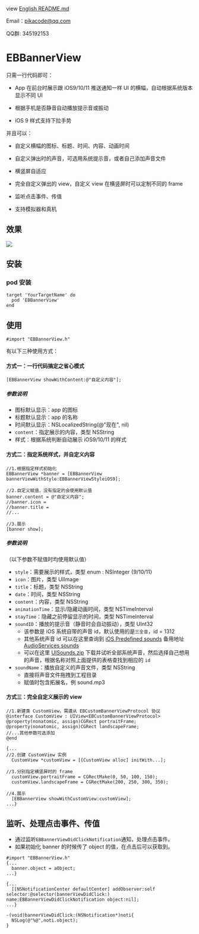 view [English README.md](/README.md)

Email：pikacode@qq.com

QQ群: 345192153
# EBBannerView

只需一行代码即可：

- App 在前台时展示跟 iOS9/10/11 推送通知一样 UI 的横幅，自动根据系统版本显示不同 UI


- 根据手机是否静音自动播放提示音或振动
- iOS 9 样式支持下拉手势

并且可以：

- 自定义横幅的图标、标题、时间、内容、动画时间
- 自定义弹出时的声音，可选用系统提示音，或者自己添加声音文件
- 横竖屏自适应


- 完全自定义弹出的 view，自定义 view 在横竖屏时可以定制不同的 frame
- 监听点击事件、传值
- 支持模拟器和真机



## 效果

  ![](https://github.com/pikacode/EBBannerView/screenshot/screenshot01.gif)



## 安装
### pod 安装

	target 'YourTargetName' do
	  pod 'EBBannerView'
	end




## 使用
```objc
#import "EBBannerView.h"
```



有以下三种使用方式：

#### 方式一：一行代码搞定之省心模式

```objc
[EBBannerView showWithContent:@"自定义内容"];
```

##### 参数说明

- 图标默认显示：app 的图标
- 标题默认显示：app 的名称
- 时间默认显示：NSLocalizedString(@"现在", nil)
- `content`：指定展示的内容，类型 NSString
- 样式：根据系统判断自动展示 iOS9/10/11 的样式



#### 方式二：指定系统样式，并自定义内容

```objc
//1.根据指定样式初始化
EBBannerView *banner = [EBBannerView bannerViewWithStyle:EBBannerViewStyleiOS9];
 
//2.自定义赋值，没有指定的会使用默认值
banner.content = @"自定义内容";
//banner.icon = 
//banner.title = 
//...
 
//3.展示
[banner show];
```

##### 参数说明 

（以下参数不赋值时均使用默认值）

- `style`：需要展示的样式，类型 enum : NSInteger {9/10/11}
- `icon`：图片，类型 UIImage
- `title`：标题，类型 NSString
- `date`：时间，类型 NSString
- `content`：内容，类型 NSString
- `animationTime`：显示/隐藏动画时间，类型 NSTimeInterval
- `stayTime`：隐藏之前停留显示的时间，类型 NSTimeInterval
- `soundID`：播放的提示音（静音时会自动振动），类型 UInt32
  - 该参数是 iOS 系统自带的声音 id，默认使用的是`三全音`，id = 1312
  - 其他系统声音 id 可以在这里查询到 [iOS Predefined sounds](http://iphonedevwiki.net/index.php/AudioServices#) 备用地址 [AudioServices sounds](http://www.cocoachina.com/bbs/read.php?tid=134344)
  - 可以在这里 [UISounds.zip](/UISounds.zip) 下载并试听全部系统声音，然后选择自己想用的声音，根据名称对照上面提供的表格查找到相应的 `id`
- `soundName`：播放自定义的声音文件，类型 NSString
  - 直接将声音文件拖拽到工程目录
  - 赋值时包含拓展名，例 sound.mp3



#### 方式三：完全自定义展示的 view

```objc
//1.新建类 CustomView，需遵从 EBCustomBannerViewProtocol 协议
@interface CustomView : UIView<EBCustomBannerViewProtocol>
@property(nonatomic, assign)CGRect portraitFrame;
@property(nonatomic, assign)CGRect landscapeFrame;
//...其他参数可选添加
@end

{...
//2.创建 CustomView 实例
  CustomView *customView = [[CustomView alloc] initWith...];
	
//3.分别指定横竖屏时的 frame
  customView.portraitFrame = CGRectMake(0, 50, 100, 150);
  customView.landscapeFrame = CGRectMake(200, 250, 300, 350);

//4.展示
  [EBBannerView showWithCustomView:customView];
...}
```



## 监听、处理点击事件、传值

- 通过监听`EBBannerViewDidClickNotification`通知，处理点击事件。
- 如果初始化 banner 的时候传了 object 的值，在点击后可以获取到。

```objc
#import "EBBannerView.h"
{...
  banner.object = aObject;
...}

{...
  [[NSNotificationCenter defaultCenter] addObserver:self selector:@selector(bannerViewDidClick:) name:EBBannerViewDidClickNotification object:nil];
...}

-(void)bannerViewDidClick:(NSNotification*)noti{
  NSLog(@"%@",noti.object);
}
```
